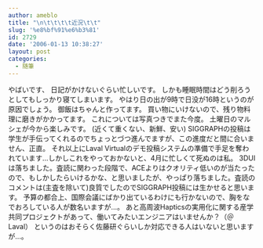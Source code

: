 ```yaml
---
author: ameblo
title: "\n\t\t\t\t近況\t\t"
slug: '%e8%bf%91%e6%b3%81'
id: 2729
date: '2006-01-13 10:38:27'
layout: post
categories:
  - 随筆
---
```


やばいです、 日記がかけないぐらい忙しいです。 しかも睡眠時間はどう削ろうとしてもしっかり寝てしまいます。 やはり日の出が9時で日没が16時というのが原因でしょう。 御飯はちゃんと作ってます。 買い物にいけないので、残り物料理に磨きがかかってます。 これについては写真つきでまた今度。 土曜日のマルシェが今から楽しみです。 (近くて重くない、新鮮、安い) SIGGRAPHの投稿は学生が手伝ってくれるのでちょっとづつ進んでますが、この進度だと間に合いません、正直。 それ以上にLaval Virtualのデモ投稿システムの準備で手足を奪われています…しかしこれをやっておかないと、4月に忙しくて死ぬのは私。 3DUIは落ちました。査読に関わった段階で、ACEよりはクオリティ低いのが当たったので、もしかしたらいけるかな、と思いましたが、やっぱり落ちました。査読のコメントは(主査を除いて)良質でしたのでSIGGRAPH投稿には生かせると思います。 予算の都合上、国際会議にばかり出ているわけにも行かないので、胸をなでおろしている人が数名いますが…。 あと高周波Hapticsの実用化に関する産学共同プロジェクトがあって、働いてみたいエンジニアはいませんか？（＠Laval） というのはおそらく佐藤研ぐらいしか対応できる人はいないと思いますが…。